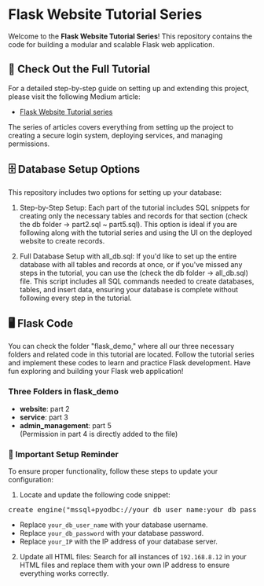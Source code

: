 # Flask Website Tutorial Series

Welcome to the **Flask Website Tutorial Series**! This repository contains the code for building a modular and scalable Flask web application.

## 📖 Check Out the Full Tutorial

For a detailed step-by-step guide on setting up and extending this project, please visit the following Medium article:

- [Flask Website Tutorial series](https://medium.com/zackary-yen)

The series of articles covers everything from setting up the project to creating a secure login system, deploying services, and managing permissions.

## 🗄️ Database Setup Options
This repository includes two options for setting up your database:

1. Step-by-Step Setup: Each part of the tutorial includes SQL snippets for creating only the necessary tables and records for that section (check the db folder -> part2.sql ~ part5.sql). This option is ideal if you are following along with the tutorial series and using the UI on the deployed website to create records.

2. Full Database Setup with all_db.sql: If you'd like to set up the entire database with all tables and records at once, or if you've missed any steps in the tutorial, you can use the (check the db folder -> all_db.sql) file. This script includes all SQL commands needed to create databases, tables, and insert data, ensuring your database is complete without following every step in the tutorial.

## 🖥️ Flask Code
You can check the folder "flask_demo," where all our three necessary folders and related code in this tutorial are located. Follow the tutorial series and implement these codes to learn and practice Flask development. Have fun exploring and building your Flask web application!

### Three Folders in flask_demo
- **website**: part 2
- **service**: part 3
- **admin_management**: part 5  
(Permission in part 4 is directly added to the file)

### 🚨 Important Setup Reminder  

To ensure proper functionality, follow these steps to update your configuration:  

1. Locate and update the following code snippet:  

<pre>
create_engine("mssql+pyodbc://your_db_user_name:your_db_password@your_IP/demo?driver=ODBC+Driver+17+for+SQL+Server", pool_pre_ping=True)
</pre>

- Replace `your_db_user_name` with your database username.
- Replace `your_db_password` with your database password.
- Replace `your_IP` with the IP address of your database server.

2. Update all HTML files:
Search for all instances of `192.168.8.12` in your HTML files and replace them with your own IP address to ensure everything works correctly.
